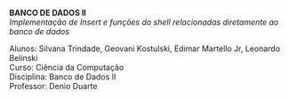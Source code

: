 <b>BANCO DE DADOS II</b><br>
<i>Implementação de Insert e funções do shell relacionadas diretamente ao banco de dados</i>

Alunos: Silvana Trindade, Geovani Kostulski, Edimar Martello Jr, Leonardo Belinski<br>
Curso: Ciência da Computação<br>
Disciplina: Banco de Dados II<br>
Professor: Denio Duarte
